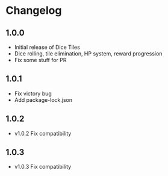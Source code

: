 # Changelog

## 1.0.0

- Initial release of Dice Tiles
- Dice rolling, tile elimination, HP system, reward progression
- Fix some stuff for PR

## 1.0.1

- Fix victory bug
- Add package-lock.json

## 1.0.2

- v1.0.2 Fix compatibility

## 1.0.3

- v1.0.3 Fix compatibility
